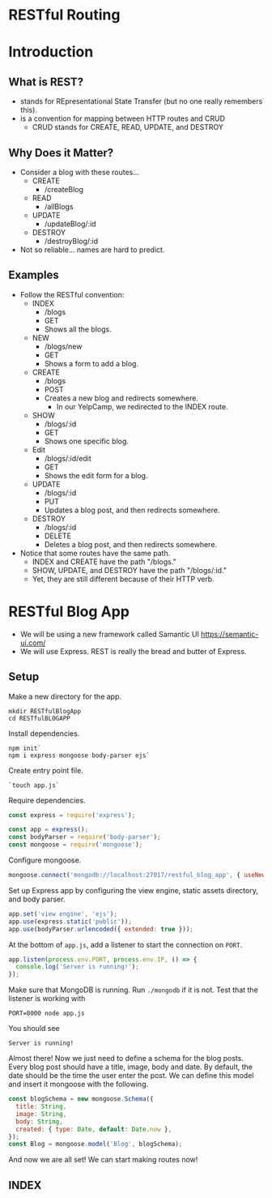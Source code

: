 # RESTful Routing

# Introduction
## What is REST?
* stands for REpresentational State Transfer (but no one really remembers this).
* is a convention for mapping between HTTP routes and CRUD
  * CRUD stands for CREATE, READ, UPDATE, and DESTROY
## Why Does it Matter?
* Consider a blog with these routes...
  * CREATE  
    * /createBlog
  * READ
    * /allBlogs
  * UPDATE
    * /updateBlog/:id
  * DESTROY
    * /destroyBlog/:id
* Not so reliable... names are hard to predict.
## Examples
* Follow the RESTful convention:
  * INDEX   
    * /blogs
    * GET
    * Shows all the blogs.
  * NEW     
    * /blogs/new
    * GET
    * Shows a form to add a blog.
  * CREATE
    * /blogs
    * POST
    * Creates a new blog and redirects somewhere.
      * In our YelpCamp, we redirected to the INDEX route.
  * SHOW
    * /blogs/:id
    * GET
    * Shows one specific blog.
  * Edit
    * /blogs/:id/edit
    * GET
    * Shows the edit form for a blog.
  * UPDATE
    * /blogs/:id
    * PUT
    * Updates a blog post, and then redirects somewhere.
  * DESTROY
    * /blogs/:id
    * DELETE
    * Deletes a blog post, and then redirects somewhere.
* Notice that some routes have the same path.
  * INDEX and CREATE have the path "/blogs."
  * SHOW, UPDATE, and DESTROY have the path "/blogs/:id."
  * Yet, they are still different because of their HTTP verb.

# RESTful Blog App
* We will be using a new framework called Samantic UI https://semantic-ui.com/
* We will use Express. REST is really the bread and butter of Express.
## Setup
Make a new directory for the app.
```
mkdir RESTfulBlogApp
cd RESTfulBLOGAPP
```
Install dependencies.
```
npm init`
npm i express mongoose body-parser ejs`
```
Create entry point file.
```
`touch app.js`
```
Require dependencies.
```javascript
const express = require('express');

const app = express();
const bodyParser = require('body-parser');
const mongoose = require('mongoose');
```
Configure mongoose.
```javascript
mongoose.connect('mongodb://localhost:27017/restful_blog_app', { useNewUrlParser: true });
```
Set up Express app by configuring the view engine, static assets directory, and body parser.
```javascript
app.set('view engine', 'ejs');
app.use(express.static('public'));
app.use(bodyParser.urlencoded({ extended: true }));
```
At the bottom of `app.js`, add a listener to start the connection on `PORT`.
```javascript
app.listen(process.env.PORT, process.env.IP, () => {
  console.log('Server is running!');
});
```
Make sure that MongoDB is running. Run `./mongodb` if it is not.
Test that the listener is working with
```
PORT=8000 node app.js
```
You should see
```
Server is running!
```
Almost there! Now we just need to define a schema for the blog posts. Every blog post should have a title, image, body and date. By default, the date should be the time the user enter the post. We can define this model and insert it mongoose with the following.
```javascript
const blogSchema = new mongoose.Schema({
  title: String,
  image: String,
  body: String,
  created: { type: Date, default: Date.now },
});
const Blog = mongoose.model('Blog', blogSchema);
```
And now we are all set! We can start making routes now!
## INDEX
